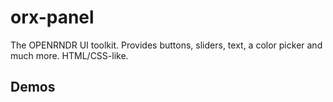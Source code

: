 # orx-panel

The OPENRNDR UI toolkit. Provides buttons, sliders, text, a color picker and much more. HTML/CSS-like.

<!-- __demos__ -->
## Demos